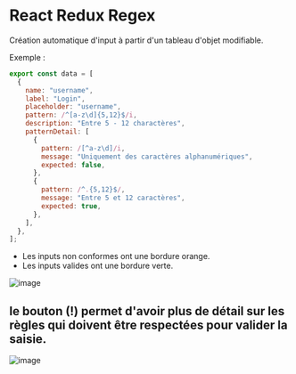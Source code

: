 # React Redux Regex

Création automatique d'input à partir d'un tableau d'objet modifiable.

Exemple :

```js
export const data = [
  {
    name: "username",
    label: "Login",
    placeholder: "username",
    pattern: /^[a-z\d]{5,12}$/i,
    description: "Entre 5 - 12 charactères",
    patternDetail: [
      {
        pattern: /[^a-z\d]/i,
        message: "Uniquement des caractères alphanumériques",
        expected: false,
      },
      {
        pattern: /^.{5,12}$/,
        message: "Entre 5 et 12 caractères",
        expected: true,
      },
    ],
  },
];
```

- Les inputs non conformes ont une bordure orange.
- Les inputs valides ont une bordure verte.

![image](https://user-images.githubusercontent.com/31165759/75120280-ba579900-568a-11ea-99fa-d96f029de16c.png)

## le bouton (!) permet d'avoir plus de détail sur les règles qui doivent être respectées pour valider la saisie.

![image](https://user-images.githubusercontent.com/31165759/75120414-14a52980-568c-11ea-8227-b88038817a32.png)

